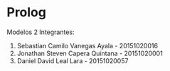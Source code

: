 # Prolog

Modelos 2 Integrantes: 
<ol>
<li>Sebastian Camilo Vanegas Ayala - 20151020016</li> 
<li>Jonathan Steven Capera Quintana - 20151020001</li> 
<li>Daniel David Leal Lara - 20151020057</li>
</ol>
